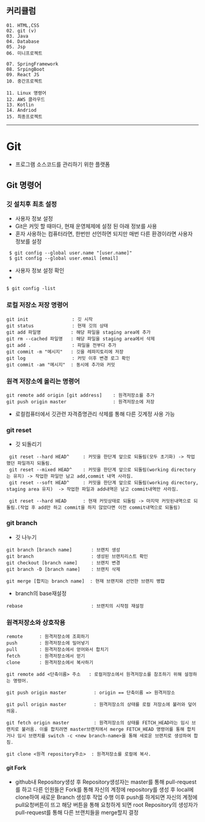 ## 커리큘럼
```
01. HTML,CSS  
02. git (v)
03. Java
04. Database
05. Jsp
06. 미니프로젝트

07. SpringFramework
08. SrpingBoot
09. React JS
10. 중간프로젝트

11. Linux 명령어
12. AWS 클라우드
13. Kotlin
14. Andriod
15. 최종프로젝트
```
---

# Git
+ 프로그램 소스코드를 관리하기 위한 플랫폼

## Git 명령어

### 깃 설치후 최초 설정
- 사용자 정보 설정
- Git은 커밋 할 때마다, 현재 운영체제에 설정 된 아래 정보를 사용
- 혼자 사용하는 컴퓨터라면, 한번만 선언하면 되지만 매번 다른 환경이라면 사용자 정보를 설정


```
 $ git config --global user.name "[user.name]"
 $ git config --global user.email [email]
```

- 사용자 정보 설정 확인
- 
```
$ git config -list
```
### 로컬 저장소 저장 명령어
```
git init                : 깃 시작
git status              : 현재 깃의 상태
git add 파일명           : 해당 파일을 staging area에 추가
git rm --cached 파일명   : 해당 파일을 staging area에서 삭제
git add .               : 파일을 전부다 추가
git commit -m "메시지"   : 깃을 레파지토리에 저장
git log                 : 커밋 이후 변경 로그 확인 
git commit -am "메시지"  : 동시에 추가와 커밋
```

### 원격 저장소에 올리는 명령어
 ```
 git remote add origin [git address]    : 원격저장소를 추가
 git push origin master                 : 원격저장소에 저장
 ```
+ 로컬컴퓨터에서 깃관련 자격증명관리 삭제를 통해 다른 깃계정 사용 가능

### git reset
- 깃 되돌리기


```
 git reset --hard HEAD^     : 커밋을 한단계 앞으로 되돌림(모두 초기화) -> 작업했던 파일까지 되돌림.
 git reset --mixed HEAD^    : 커밋을 한단계 앞으로 되돌림(working directory는 유지) -> 작업한 파일만 남고 add,commit 내역 사라짐.
 git reset --soft HEAD^     : 커밋을 한단계 앞으로 되돌림(working directory, staging area 유지)  -> 작업한 파일과 add내역은 남고 commit내역만 사라짐.

 git reset --hard HEAD      : 현재 커밋상태로 되돌림 -> 마지막 커밋된내역으로 되돌림.(작업 후 add만 하고 commit을 하지 않았다면 이전 commit내역으로 되돌림)
```

### git branch
- 깃 나누기


 ```
 git branch [branch name]       : 브랜치 생성
 git branch                     : 생성된 브랜치리스트 확인
 git checkout [branch name]     : 브랜치 변경
 git branch -D [branch name]    : 브랜치 삭제

 git merge [합치는 branch name]  : 현재 브랜치와 선언한 브랜치 병합
 ``` 
+ branch의 base재설정
 ```
 rebase                         : 브랜치의 시작점 재설정
 ```

### 원격저장소와 상호작용
```
remote      : 원격저장소에 조회하기
push        : 원격저장소에 밀어넣기
pull        : 원격저장소에서 얻어와서 합치기
fetch       : 원격저장소에서 얻기
clone       : 원격저장소에서 복사하기
```

```
git remote add <단축이름> 주소   : 로컬저장소에서 원격저장소를 참조하기 위해 설정하는 명령어.

git push origin master          : origin == 단축이름 => 원격저장소

git pull origin master          : 원격저장소의 상태를 로컬 저장소에 불러와 덮어씌움.

git fetch origin master         : 원격저장소의 상태를 FETCH_HEAD라는 임시 브랜치로 불러옴. 이를 합치려면 master브랜치에서 merge FETCH_HEAD 명령어를 통해 합치거나 임시 브랜치를 switch -c <new branch-name>을 통해 새로운 브랜치로 생성하여 합침.
    
git clone <원격 repository주소>  : 원격저장소를 로컬에 복사. 
```

#### git Fork
+ github내 Repository생성 후 Repository생성자는 master를 통해 pull-request를 하고 다른 인원들은 Fork를 통해 자신의 계정에 repository를 생성 후 local에 clone하여 새로운 Branch 생성후 작업 수행
이후 push를 하게되면 자신의 계정에 pull요청버튼이 뜨고 해당 버튼을 통해 요청하게 되면 root Repository의 생성자가 pull-request를 통해 다른 브랜치들을 merge할지 결정